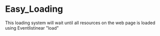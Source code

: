 # Easy_Loading

This loading system will wait until all resources on the web page is loaded
using Eventlistinear "load"
